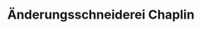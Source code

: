 ---
title: "Änderungsschneiderei Chaplin"
url: /paderborn/aenderungsschneiderei-chaplin/
shop: Schneiderei
---